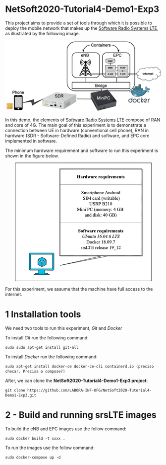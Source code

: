 # NetSoft2020-Tutorial4-Demo1-Exp3

This project aims to provide a set of tools through which it is possible to deploy the mobile network that makes up the [Software Radio Systems LTE](https://www.srslte.com/), as illustrated by the following image.
<p align="center">
    <img src="images/demo1-exp3.png"/> 
</p>

In this demo, the elements of [Software Radio Systems LTE](https://github.com/srsLTE/srsLTE) compose of RAN and core of 4G. The main goal of this experiment is to demonstrate a connection between UE in hardware (conventional cell phone), RAN in hardware (SDR - Software-Defined Radio) and software, and EPC core implemented in software.

The minimum hardware requirement and software to run this experiment is shown in the figure below.
<p align="center">
    <img src="images/demo1-exp3-hw-sw.png"/> 
</p>
For this experiment, we assume that the machine have full access to the internet.

# 1 Installation tools
We need two tools to run this experiment, _Git_ and _Docker_

To install _Git_ run the following command:
```
sudo sudo apt-get install git-all
```

To install _Docker_ run the following command:
```
sudo apt-get install docker-ce docker-ce-cli containerd.io (preciso checar. Precisa o compose?)
```

 After, we can clone the **NetSoft2020-Tutorial4-Demo1-Exp3 project**:
```
git clone https://github.com/LABORA-INF-UFG/NetSoft2020-Tutorial4-Demo1-Exp3.git
```

# 2 - Build and running srsLTE images

To build the eNB and EPC images use the follow command: 
```
sudo docker build -t xxxx .
```

To run the images  use the follow command: 
```
sudo docker-compose up -d
```